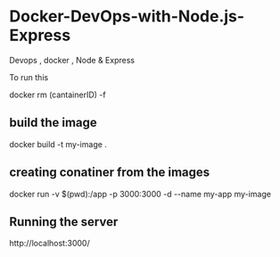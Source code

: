 # Docker-DevOps-with-Node.js-Express
Devops , docker , Node &amp; Express


To run this 

docker rm (cantainerID) -f

## build the image
   docker build -t my-image .

## creating conatiner from the images

  docker run -v $(pwd):/app -p 3000:3000 -d --name my-app my-image

## Running the server

   http://localhost:3000/
